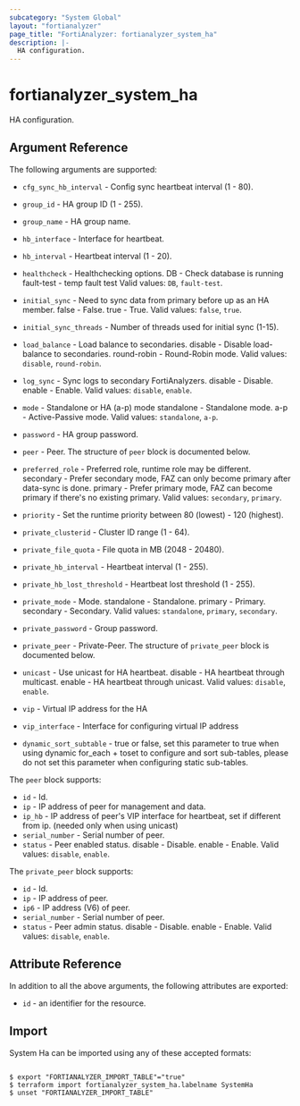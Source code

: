 ```yaml
---
subcategory: "System Global"
layout: "fortianalyzer"
page_title: "FortiAnalyzer: fortianalyzer_system_ha"
description: |-
  HA configuration.
---
```


# fortianalyzer_system_ha
HA configuration.

## Argument Reference


The following arguments are supported:


* `cfg_sync_hb_interval` - Config sync heartbeat interval (1 - 80).
* `group_id` - HA group ID (1 - 255).
* `group_name` - HA group name.
* `hb_interface` - Interface for heartbeat.
* `hb_interval` - Heartbeat interval (1 - 20).
* `healthcheck` - Healthchecking options. DB - Check database is running fault-test - temp fault test Valid values: `DB`, `fault-test`.

* `initial_sync` - Need to sync data from primary before up as an HA member. false - False. true - True. Valid values: `false`, `true`.

* `initial_sync_threads` - Number of threads used for initial sync (1-15).
* `load_balance` - Load balance to secondaries. disable - Disable load-balance to secondaries. round-robin - Round-Robin mode. Valid values: `disable`, `round-robin`.

* `log_sync` - Sync logs to secondary FortiAnalyzers. disable - Disable. enable - Enable. Valid values: `disable`, `enable`.

* `mode` - Standalone or HA (a-p) mode standalone - Standalone mode. a-p - Active-Passive mode. Valid values: `standalone`, `a-p`.

* `password` - HA group password.
* `peer` - Peer. The structure of `peer` block is documented below.
* `preferred_role` - Preferred role, runtime role may be different. secondary - Prefer secondary mode, FAZ can only become primary after data-sync is done. primary - Prefer primary mode, FAZ can become primary if there's no existing primary. Valid values: `secondary`, `primary`.

* `priority` - Set the runtime priority between 80 (lowest) - 120 (highest).
* `private_clusterid` - Cluster ID range (1 - 64).
* `private_file_quota` - File quota in MB (2048 - 20480).
* `private_hb_interval` - Heartbeat interval (1 - 255).
* `private_hb_lost_threshold` - Heartbeat lost threshold (1 - 255).
* `private_mode` - Mode. standalone - Standalone. primary - Primary. secondary - Secondary. Valid values: `standalone`, `primary`, `secondary`.

* `private_password` - Group password.
* `private_peer` - Private-Peer. The structure of `private_peer` block is documented below.
* `unicast` - Use unicast for HA heartbeat. disable - HA heartbeat through multicast. enable - HA heartbeat through unicast. Valid values: `disable`, `enable`.

* `vip` - Virtual IP address for the HA
* `vip_interface` - Interface for configuring virtual IP address
* `dynamic_sort_subtable` - true or false, set this parameter to true when using dynamic for_each + toset to configure and sort sub-tables, please do not set this parameter when configuring static sub-tables.

The `peer` block supports:

* `id` - Id.
* `ip` - IP address of peer for management and data.
* `ip_hb` - IP address of peer's VIP interface for heartbeat, set if different from ip. (needed only when using unicast)
* `serial_number` - Serial number of peer.
* `status` - Peer enabled status. disable - Disable. enable - Enable. Valid values: `disable`, `enable`.


The `private_peer` block supports:

* `id` - Id.
* `ip` - IP address of peer.
* `ip6` - IP address (V6) of peer.
* `serial_number` - Serial number of peer.
* `status` - Peer admin status. disable - Disable. enable - Enable. Valid values: `disable`, `enable`.



## Attribute Reference

In addition to all the above arguments, the following attributes are exported:
* `id` - an identifier for the resource.

## Import

System Ha can be imported using any of these accepted formats:
```

$ export "FORTIANALYZER_IMPORT_TABLE"="true"
$ terraform import fortianalyzer_system_ha.labelname SystemHa
$ unset "FORTIANALYZER_IMPORT_TABLE"
```

